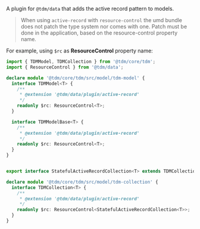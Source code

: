 A plugin for `@tdm/data` that adds the active record pattern to models.

> When using `active-record` with `resource-control` the umd bundle does not patch the type system nor comes with one.
Patch must be done in the application, based on the resource-control property name.

For example, using `$rc` as **ResourceControl** property name:
```ts
import { TDMModel, TDMCollection } from '@tdm/core/tdm';
import { ResourceControl } from '@tdm/data';

declare module '@tdm/core/tdm/src/model/tdm-model' {
  interface TDMModel<T> {
    /**
     * @extension '@tdm/data/plugin/active-record'
     */
    readonly $rc: ResourceControl<T>;
  }

  interface TDMModelBase<T> {
    /**
     * @extension '@tdm/data/plugin/active-record'
     */
    readonly $rc: ResourceControl<T>;
  }
}


export interface StatefulActiveRecordCollection<T> extends TDMCollection<T>, TDMModel<StatefulActiveRecordCollection<T>> { }

declare module '@tdm/core/tdm/src/model/tdm-collection' {
  interface TDMCollection<T> {
    /**
     * @extension '@tdm/data/plugin/active-record'
     */
    readonly $rc: ResourceControl<StatefulActiveRecordCollection<T>>;
  }
}
```
